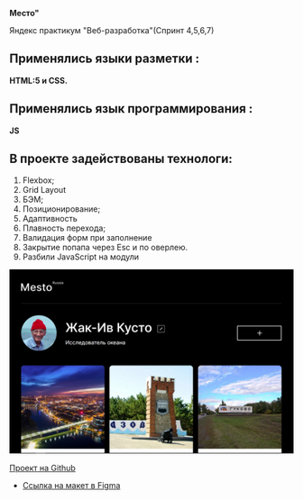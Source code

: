 **Место"** 

Яндекс практикум "Веб-разработка"(Спринт 4,5,6,7)
## Применялись языки разметки :
**HTML:5 и CSS.**
## Применялись язык программирования :
**JS**
 ## В проекте задействованы технологи:
1. Flexbox;
2. Grid Layout
3. БЭМ;
4. Позиционирование;
5. Адаптивность
6. Плавность перехода;
7. Валидация форм при заполнение
8. Закрытие попапа через Esc и по оверлею.
9. Разбили JavaScript на модули

<img src="images/mesto.jpg">

[Проект на Github](https://markrnd.github.io/mesto/)

* [Ссылка на макет в Figma](https://www.figma.com/file/2cn9N9jSkmxD84oJik7xL7/JavaScript.-Sprint-4?node-id=0%3A1)